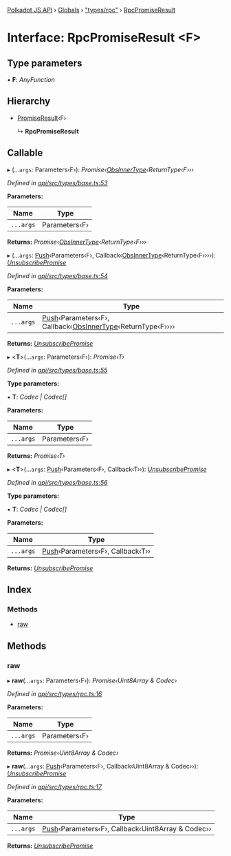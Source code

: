 [Polkadot JS API](../README.md) › [Globals](../globals.md) › ["types/rpc"](../modules/_types_rpc_.md) › [RpcPromiseResult](_types_rpc_.rpcpromiseresult.md)

# Interface: RpcPromiseResult <**F**>

## Type parameters

▪ **F**: *AnyFunction*

## Hierarchy

* [PromiseResult](_types_base_.promiseresult.md)‹F›

  ↳ **RpcPromiseResult**

## Callable

▸ (...`args`: Parameters‹F›): *Promise‹[ObsInnerType](../modules/_types_base_.md#obsinnertype)‹ReturnType‹F›››*

*Defined in [api/src/types/base.ts:53](https://github.com/polkadot-js/api/blob/82c1e3f35a/packages/api/src/types/base.ts#L53)*

**Parameters:**

Name | Type |
------ | ------ |
`...args` | Parameters‹F› |

**Returns:** *Promise‹[ObsInnerType](../modules/_types_base_.md#obsinnertype)‹ReturnType‹F›››*

▸ (...`args`: [Push](../modules/_types_base_.md#push)‹Parameters‹F›, Callback‹[ObsInnerType](../modules/_types_base_.md#obsinnertype)‹ReturnType‹F››››): *[UnsubscribePromise](../modules/_types_base_.md#unsubscribepromise)*

*Defined in [api/src/types/base.ts:54](https://github.com/polkadot-js/api/blob/82c1e3f35a/packages/api/src/types/base.ts#L54)*

**Parameters:**

Name | Type |
------ | ------ |
`...args` | [Push](../modules/_types_base_.md#push)‹Parameters‹F›, Callback‹[ObsInnerType](../modules/_types_base_.md#obsinnertype)‹ReturnType‹F›››› |

**Returns:** *[UnsubscribePromise](../modules/_types_base_.md#unsubscribepromise)*

▸ <**T**>(...`args`: Parameters‹F›): *Promise‹T›*

*Defined in [api/src/types/base.ts:55](https://github.com/polkadot-js/api/blob/82c1e3f35a/packages/api/src/types/base.ts#L55)*

**Type parameters:**

▪ **T**: *Codec | Codec[]*

**Parameters:**

Name | Type |
------ | ------ |
`...args` | Parameters‹F› |

**Returns:** *Promise‹T›*

▸ <**T**>(...`args`: [Push](../modules/_types_base_.md#push)‹Parameters‹F›, Callback‹T››): *[UnsubscribePromise](../modules/_types_base_.md#unsubscribepromise)*

*Defined in [api/src/types/base.ts:56](https://github.com/polkadot-js/api/blob/82c1e3f35a/packages/api/src/types/base.ts#L56)*

**Type parameters:**

▪ **T**: *Codec | Codec[]*

**Parameters:**

Name | Type |
------ | ------ |
`...args` | [Push](../modules/_types_base_.md#push)‹Parameters‹F›, Callback‹T›› |

**Returns:** *[UnsubscribePromise](../modules/_types_base_.md#unsubscribepromise)*

## Index

### Methods

* [raw](_types_rpc_.rpcpromiseresult.md#raw)

## Methods

###  raw

▸ **raw**(...`args`: Parameters‹F›): *Promise‹Uint8Array & Codec›*

*Defined in [api/src/types/rpc.ts:16](https://github.com/polkadot-js/api/blob/82c1e3f35a/packages/api/src/types/rpc.ts#L16)*

**Parameters:**

Name | Type |
------ | ------ |
`...args` | Parameters‹F› |

**Returns:** *Promise‹Uint8Array & Codec›*

▸ **raw**(...`args`: [Push](../modules/_types_base_.md#push)‹Parameters‹F›, Callback‹Uint8Array & Codec››): *[UnsubscribePromise](../modules/_types_base_.md#unsubscribepromise)*

*Defined in [api/src/types/rpc.ts:17](https://github.com/polkadot-js/api/blob/82c1e3f35a/packages/api/src/types/rpc.ts#L17)*

**Parameters:**

Name | Type |
------ | ------ |
`...args` | [Push](../modules/_types_base_.md#push)‹Parameters‹F›, Callback‹Uint8Array & Codec›› |

**Returns:** *[UnsubscribePromise](../modules/_types_base_.md#unsubscribepromise)*

